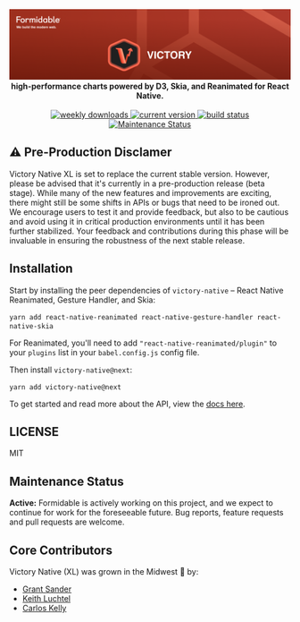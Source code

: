 <div align="center">
  <a href="https://formidable.com/open-source/" target="_blank">
    <img alt="Victory — Formidable, We build the modern web" src="https://raw.githubusercontent.com/FormidableLabs/victory-native-xl/main/victory-hero.png" />
  </a>

  <strong>
    high-performance charts powered by D3, Skia, and Reanimated for React Native.
  </strong>

  <br />
  <br />

  <a href="https://npmjs.com/package/victory-native">
    <img alt="weekly downloads" src="https://img.shields.io/npm/dw/victory-native.svg">
  </a>
  <a href="https://npmjs.com/package/victory-native">
    <img alt="current version" src="https://img.shields.io/npm/v/victory-native.svg">
  </a>
  <a href="https://github.com/FormidableLabs/victory-native/actions">
    <img alt="build status" src="https://github.com/FormidableLabs/victory/actions/workflows/ci.yml/badge.svg">
  </a>

  <a href="https://github.com/FormidableLabs/victory-native-xl#maintenance-status">
    <img alt="Maintenance Status" src="https://img.shields.io/badge/maintenance-active-green.svg" />
  </a>
</div>

## ⚠️ Pre-Production Disclamer

Victory Native XL is set to replace the current stable version. However, please be advised that it's currently in a pre-production release (beta stage). While many of the new features and improvements are exciting, there might still be some shifts in APIs or bugs that need to be ironed out. We encourage users to test it and provide feedback, but also to be cautious and avoid using it in critical production environments until it has been further stabilized. Your feedback and contributions during this phase will be invaluable in ensuring the robustness of the next stable release.

## Installation

Start by installing the peer dependencies of `victory-native` – React Native Reanimated, Gesture Handler, and Skia:

```shell
yarn add react-native-reanimated react-native-gesture-handler react-native-skia
```

For Reanimated, you'll need to add `"react-native-reanimated/plugin"` to your `plugins` list in your `babel.config.js` config file.

Then install `victory-native@next`:

```shell
yarn add victory-native@next
```

To get started and read more about the API, view the [docs here](https://formidable.com/open-source/victory-native).

## LICENSE

MIT

## Maintenance Status

**Active:** Formidable is actively working on this project, and we expect to continue for work for the foreseeable future. Bug reports, feature requests and pull requests are welcome.

[maintenance-image]: https://img.shields.io/badge/maintenance-active-green.svg


## Core Contributors

Victory Native (XL) was grown in the Midwest 🌽 by:
- [Grant Sander](https://github.com/gksander)
- [Keith Luchtel](https://github.com/keithluchtel)
- [Carlos Kelly](http://github.com/carloskelly13)
